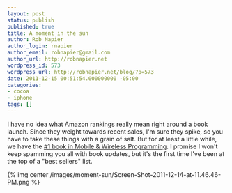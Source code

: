 ```yaml
---
layout: post
status: publish
published: true
title: A moment in the sun
author: Rob Napier
author_login: rnapier
author_email: robnapier@gmail.com
author_url: http://robnapier.net
wordpress_id: 573
wordpress_url: http://robnapier.net/blog/?p=573
date: 2011-12-15 00:51:54.000000000 -05:00
categories:
- cocoa
- iphone
tags: []
---
```

I have no idea what Amazon rankings really mean right around a book launch. Since they weight towards recent sales, I'm sure they spike, so you have to take these things with a grain of salt. But for at least a little while, we have the <a href="http://www.amazon.com/gp/bestsellers/books/377559011">#1 book in Mobile & Wireless Programming</a>. I promise I won't keep spamming you all with book updates, but it's the first time I've been at the top of a "best sellers" list.

{% img center /images/moment-sun/Screen-Shot-2011-12-14-at-11.46.46-PM.png %}

